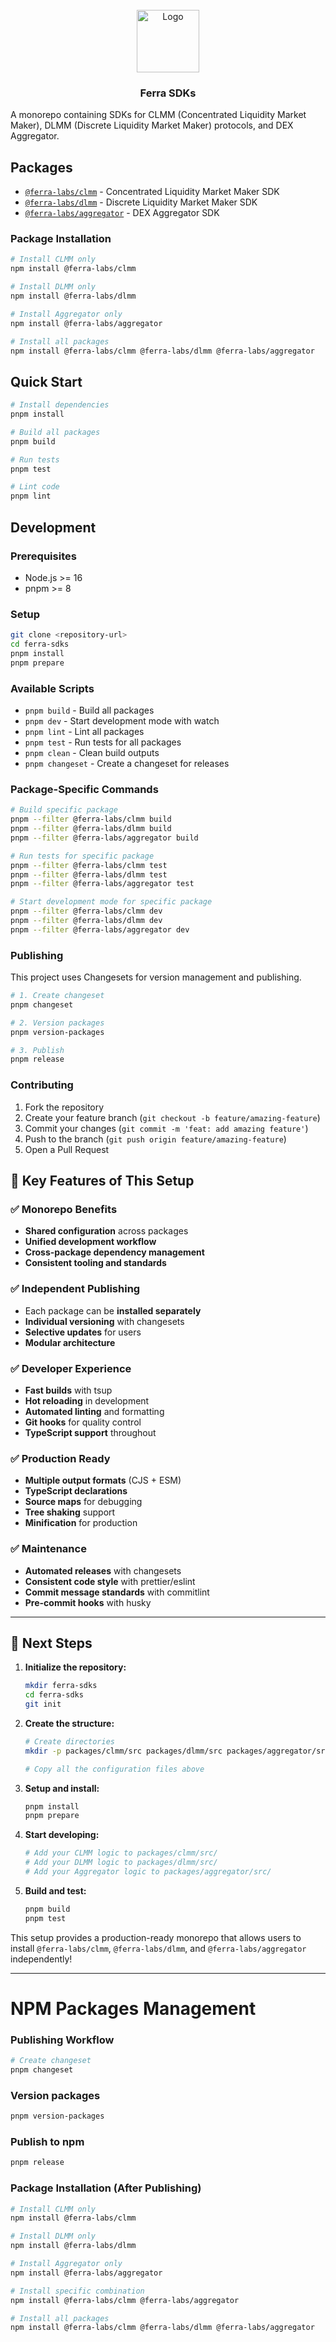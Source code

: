 <!-- PROJECT LOGO -->
<br />
<div align="center">
  <a >
    <img src="https://assets.ferra.ag/logo/logo/icon/Icon1.png" alt="Logo" width="100" height="100">
  </a>

  <h3 align="center">Ferra SDKs</h3>
</div>

A monorepo containing SDKs for CLMM (Concentrated Liquidity Market Maker), DLMM (Discrete Liquidity Market Maker) protocols, and DEX Aggregator.

## Packages

- [`@ferra-labs/clmm`](./packages/clmm) - Concentrated Liquidity Market Maker SDK
- [`@ferra-labs/dlmm`](./packages/dlmm) - Discrete Liquidity Market Maker SDK
- [`@ferra-labs/aggregator`](./packages/aggregator) - DEX Aggregator SDK

### Package Installation

```bash
# Install CLMM only
npm install @ferra-labs/clmm

# Install DLMM only
npm install @ferra-labs/dlmm

# Install Aggregator only
npm install @ferra-labs/aggregator

# Install all packages
npm install @ferra-labs/clmm @ferra-labs/dlmm @ferra-labs/aggregator
```

## Quick Start

```bash
# Install dependencies
pnpm install

# Build all packages
pnpm build

# Run tests
pnpm test

# Lint code
pnpm lint
```

## Development

### Prerequisites

- Node.js >= 16
- pnpm >= 8

### Setup
```bash
git clone <repository-url>
cd ferra-sdks
pnpm install
pnpm prepare
```

### Available Scripts

- `pnpm build` - Build all packages
- `pnpm dev` - Start development mode with watch
- `pnpm lint` - Lint all packages
- `pnpm test` - Run tests for all packages
- `pnpm clean` - Clean build outputs
- `pnpm changeset` - Create a changeset for releases

### Package-Specific Commands
```bash
# Build specific package
pnpm --filter @ferra-labs/clmm build
pnpm --filter @ferra-labs/dlmm build
pnpm --filter @ferra-labs/aggregator build

# Run tests for specific package
pnpm --filter @ferra-labs/clmm test
pnpm --filter @ferra-labs/dlmm test
pnpm --filter @ferra-labs/aggregator test

# Start development mode for specific package
pnpm --filter @ferra-labs/clmm dev
pnpm --filter @ferra-labs/dlmm dev
pnpm --filter @ferra-labs/aggregator dev
```

### Publishing

This project uses Changesets for version management and publishing.

```bash
# 1. Create changeset
pnpm changeset

# 2. Version packages
pnpm version-packages

# 3. Publish
pnpm release
```

### Contributing

1. Fork the repository
2. Create your feature branch (`git checkout -b feature/amazing-feature`)
3. Commit your changes (`git commit -m 'feat: add amazing feature'`)
4. Push to the branch (`git push origin feature/amazing-feature`)
5. Open a Pull Request

## 🎯 Key Features of This Setup

### ✅ **Monorepo Benefits**
- **Shared configuration** across packages
- **Unified development workflow**
- **Cross-package dependency management**
- **Consistent tooling and standards**

### ✅ **Independent Publishing**
- Each package can be **installed separately**
- **Individual versioning** with changesets
- **Selective updates** for users
- **Modular architecture**

### ✅ **Developer Experience**
- **Fast builds** with tsup
- **Hot reloading** in development
- **Automated linting** and formatting
- **Git hooks** for quality control
- **TypeScript support** throughout

### ✅ **Production Ready**
- **Multiple output formats** (CJS + ESM)
- **TypeScript declarations**
- **Source maps** for debugging
- **Tree shaking** support
- **Minification** for production

### ✅ **Maintenance**
- **Automated releases** with changesets
- **Consistent code style** with prettier/eslint
- **Commit message standards** with commitlint
- **Pre-commit hooks** with husky

---

## 🔧 Next Steps

1. **Initialize the repository:**
   ```bash
   mkdir ferra-sdks
   cd ferra-sdks
   git init
   ```

2. **Create the structure:**
   ```bash
   # Create directories
   mkdir -p packages/clmm/src packages/dlmm/src packages/aggregator/src shared .husky/_ .changeset

   # Copy all the configuration files above
   ```

3. **Setup and install:**
   ```bash
   pnpm install
   pnpm prepare
   ```

4. **Start developing:**
   ```bash
   # Add your CLMM logic to packages/clmm/src/
   # Add your DLMM logic to packages/dlmm/src/
   # Add your Aggregator logic to packages/aggregator/src/
   ```

5. **Build and test:**
   ```bash
   pnpm build
   pnpm test
   ```

This setup provides a production-ready monorepo that allows users to install `@ferra-labs/clmm`, `@ferra-labs/dlmm`, and `@ferra-labs/aggregator` independently!

---

# NPM Packages Management

### Publishing Workflow

```bash
# Create changeset
pnpm changeset
```

### Version packages
```bash
pnpm version-packages
```

### Publish to npm
```bash
pnpm release
```

### Package Installation (After Publishing)

```bash
# Install CLMM only
npm install @ferra-labs/clmm

# Install DLMM only
npm install @ferra-labs/dlmm

# Install Aggregator only
npm install @ferra-labs/aggregator

# Install specific combination
npm install @ferra-labs/clmm @ferra-labs/aggregator

# Install all packages
npm install @ferra-labs/clmm @ferra-labs/dlmm @ferra-labs/aggregator
```
